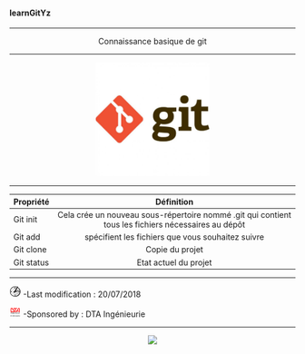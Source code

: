 #### learnGitYz
***
<p align="center">
	Connaissance basique de git
</p>


***
<p align="center">
 <img src="/images/git-logo.jpg" height="200px" alt="logogit">
</p>

***

| Propriété        | Définition    
| ------------- |:-------------:|
| Git init      | Cela crée un nouveau sous-répertoire nommé .git qui contient tous les fichiers nécessaires au dépôt | 
| Git add     | spécifient les fichiers que vous souhaitez suivre    | 
| Git clone | Copie du projet      | 
| Git status | Etat actuel du projet      | 


***


![alt text](/images/icones/heure.png  "Last modification :20/07/2018" )
 -Last modification : 20/07/2018 

 
![alt text](/images/icones/dta.png  "Last modification :20/07/2018" )
 -Sponsored by : DTA Ingénieurie


***
<p align="center">
	<img src="https://media.giphy.com/media/hsqTki3l13fYA/giphy.gif" >
</p>
